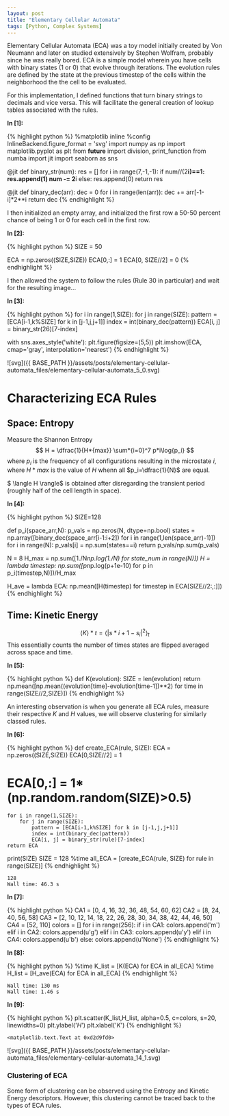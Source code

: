 ```yaml
---
layout: post
title: "Elementary Cellular Automata"
tags: [Python, Complex Systems]
---
```


Elementary Cellular Automata (ECA) was a toy model initially created by Von
Neumann and later on studied extensively by Stephen Wolfram, probably since he
was really bored. ECA is a simple model wherein you have cells with binary
states (1 or 0) that evolve through iterations. The evolution rules are defined
by the state at the previous timestep of the cells within the neighborhood the
the cell to be evaluated.

For this implementation, I defined functions that turn binary strings to
decimals and vice versa. This will facilitate the general creation of lookup
tables associated with the rules.

**In [1]:**

{% highlight python %}
%matplotlib inline
%config InlineBackend.figure_format = 'svg'
import numpy as np
import matplotlib.pyplot as plt
from **future** import division, print_function
from numba import jit
import seaborn as sns

@jit
def binary_str(num):
res = []
for i in range(7,-1,-1):
if num//(2**i)==1:
res.append(1)
num -= 2**i
else:
res.append(0)
return res

@jit
def binary_dec(arr):
dec = 0
for i in range(len(arr)):
dec += arr[-1-i]\*2\*\*i
return dec
{% endhighlight %}

I then initialized an empty array, and initialized the first row a 50-50 percent
chance of being 1 or 0 for each cell in the first row.

**In [2]:**

{% highlight python %}
SIZE = 50

ECA = np.zeros((SIZE,SIZE))
ECA[0,:] = 1
ECA[0, SIZE//2] = 0
{% endhighlight %}

I then allowed the system to follow the rules (Rule 30 in particular) and wait
for the resulting image...

**In [3]:**

{% highlight python %}
for i in range(1,SIZE):
for j in range(SIZE):
pattern = [ECA[i-1,k%SIZE] for k in [j-1,j,j+1]]
index = int(binary_dec(pattern))
ECA[i, j] = binary_str(26)[7-index]

with sns.axes_style('white'):
plt.figure(figsize=(5,5))
plt.imshow(ECA, cmap='gray', interpolation='nearest')
{% endhighlight %}

![svg]({{ BASE_PATH }}/assets/posts/elementary-cellular-automata_files/elementary-cellular-automata_5_0.svg)

# Characterizing ECA Rules

## Space: Entropy

Measure the Shannon Entropy
$$ H = \dfrac{1}{H*{max}} \sum*{i=0}^7 p*i\log{p_i} $$
where $p_i$ is the frequency of all configurations resulting in the microstate
$i$, where $H*{max}$ is the value of $H$ whenn all $p_i=\dfrac{1}{N}$ are equal.

$ \langle H \rangle$ is obtained after disregarding the transient period
(roughly half of the cell length in space).

**In [4]:**

{% highlight python %}
SIZE=128

def p_i(space_arr,N):
p_vals = np.zeros(N, dtype=np.bool)
states = np.array([binary_dec(space_arr[i-1:i+2]) for i in range(1,len(space_arr)-1)])
for i in range(N):
p_vals[i] = np.sum(states==i)
return p_vals/np.sum(p_vals)

N = 8
H_max = np.sum([1./N*np.log(1./N) for state_num in range(N)])
H = lambda timestep: np.sum([p*np.log(p+1e-10) for p in p_i(timestep,N)])/H_max

H_ave = lambda ECA: np.mean([H(timestep) for timestep in ECA[SIZE//2:,:]])
{% endhighlight %}

## Time: Kinetic Energy

$$ \langle K \rangle*t = \langle |s*{i+1}-s_i|^2\rangle_t $$
This essentially counts the number of times states are flipped averaged across
space and time.

**In [5]:**

{% highlight python %}
def K(evolution):
SIZE = len(evolution)
return np.mean([np.mean((evolution[time]-evolution[time-1])\*\*2) for time in range(SIZE//2,SIZE)])
{% endhighlight %}

An interesting observation is when you generate all ECA rules, measure their
respective $K$ and $H$ values, we will observe clustering for similarly classed
rules.

**In [6]:**

{% highlight python %}
def create_ECA(rule, SIZE):
ECA = np.zeros((SIZE,SIZE))
ECA[0,SIZE//2] = 1

# ECA[0,:] = 1\*(np.random.random(SIZE)>0.5)

    for i in range(1,SIZE):
        for j in range(SIZE):
            pattern = [ECA[i-1,k%SIZE] for k in [j-1,j,j+1]]
            index = int(binary_dec(pattern))
            ECA[i, j] = binary_str(rule)[7-index]
    return ECA

print(SIZE)
SIZE = 128
%time all_ECA = [create_ECA(rule, SIZE) for rule in range(SIZE)]
{% endhighlight %}

    128
    Wall time: 46.3 s

**In [7]:**

{% highlight python %}
CA1 = [0, 4, 16, 32, 36, 48, 54, 60, 62]
CA2 = [8, 24, 40, 56, 58]
CA3 = [2, 10, 12, 14, 18, 22, 26, 28, 30, 34, 38, 42, 44, 46, 50]
CA4 = [52, 110]
colors = []
for i in range(256):
if i in CA1:
colors.append('m')
elif i in CA2:
colors.append(u'g')
elif i in CA3:
colors.append(u'y')
elif i in CA4:
colors.append(u'b')
else:
colors.append(u'None')
{% endhighlight %}

**In [8]:**

{% highlight python %}
%time K_list = [K(ECA) for ECA in all_ECA]
%time H_list = [H_ave(ECA) for ECA in all_ECA]
{% endhighlight %}

    Wall time: 130 ms
    Wall time: 1.46 s

**In [9]:**

{% highlight python %}
plt.scatter(K_list,H_list, alpha=0.5, c=colors, s=20, linewidths=0)
plt.ylabel('$H$')
plt.xlabel('$K$')
{% endhighlight %}

    <matplotlib.text.Text at 0xd2d9fd0>

![svg]({{ BASE_PATH }}/assets/posts/elementary-cellular-automata_files/elementary-cellular-automata_14_1.svg)

### Clustering of ECA

Some form of clustering can be observed using the Entropy and Kinetic Energy
descriptors. However, this clustering cannot be traced back to the types of ECA
rules.
